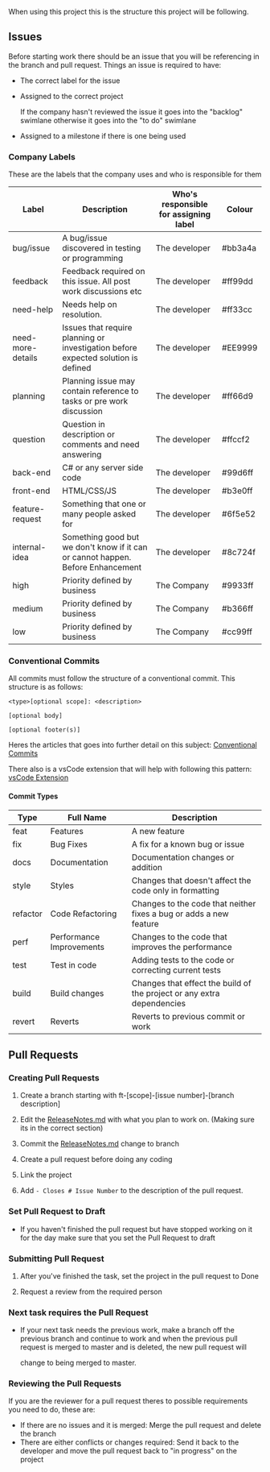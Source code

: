 When using this project this is the structure this project will be following.

## Issues

Before starting work there should be an issue that you will be referencing in the branch and pull request. Things an issue is required to have:

- The correct label for the issue
- Assigned to the correct project

  If the company hasn't reviewed the issue it goes into the "backlog" swimlane otherwise it goes into the "to do" swimlane

- Assigned to a milestone if there is one being used

### Company Labels

These are the labels that the company uses and who is responsible for them

| Label             | Description                                                                       | Who's responsible for assigning label | Colour  |
| ----------------- | --------------------------------------------------------------------------------- | ------------------------------------- | ------- |
| bug/issue         | A bug/issue discovered in testing or programming                                  | The developer                         | #bb3a4a |
| feedback          | Feedback required on this issue. All post work discussions etc                    | The developer                         | #ff99dd |
| need-help         | Needs help on resolution.                                                         | The developer                         | #ff33cc |
| need-more-details | Issues that require planning or investigation before expected solution is defined | The developer                         | #EE9999 |
| planning          | Planning issue may contain reference to tasks or pre work discussion              | The developer                         | #ff66d9 |
| question          | Question in description or comments and need answering                            | The developer                         | #ffccf2 |
| back-end          | C# or any server side code                                                        | The developer                         | #99d6ff |
| front-end         | HTML/CSS/JS                                                                       | The developer                         | #b3e0ff |
| feature-request   | Something that one or many people asked for                                       | The developer                         | #6f5e52 |
| internal-idea     | Something good but we don't know if it can or cannot happen. Before Enhancement   | The developer                         | #8c724f |
| high              | Priority defined by business                                                      | The Company                           | #9933ff |
| medium            | Priority defined by business                                                      | The Company                           | #b366ff |
| low               | Priority defined by business                                                      | The Company                           | #cc99ff |

### Conventional Commits

All commits must follow the structure of a conventional commit. This structure is as follows:

```
<type>[optional scope]: <description>

[optional body]

[optional footer(s)]
```

Heres the articles that goes into further detail on this subject: [Conventional Commits](https://www.conventionalcommits.org/en/v1.0.0/)

There also is a vsCode extension that will help with following this pattern: [vsCode Extension](https://marketplace.visualstudio.com/items?itemName=vivaxy.vscode-conventional-commits)

#### Commit Types

| Type     | Full Name                | Description                                                            |
| -------- | ------------------------ | ---------------------------------------------------------------------- |
| feat     | Features                 | A new feature                                                          |
| fix      | Bug Fixes                | A fix for a known bug or issue                                         |
| docs     | Documentation            | Documentation changes or addition                                      |
| style    | Styles                   | Changes that doesn't affect the code only in formatting                |
| refactor | Code Refactoring         | Changes to the code that neither fixes a bug or adds a new feature     |
| perf     | Performance Improvements | Changes to the code that improves the performance                      |
| test     | Test in code             | Adding tests to the code or correcting current tests                   |
| build    | Build changes            | Changes that effect the build of the project or any extra dependencies |
| revert   | Reverts                  | Reverts to previous commit or work                                     |

## Pull Requests

### Creating Pull Requests

1. Create a branch starting with ft-[scope]-[issue number]-[branch description]

2. Edit the [ReleaseNotes.md](ReleaseNotes.md) with what you plan to work on. (Making sure its in the correct section)

3. Commit the [ReleaseNotes.md](ReleaseNotes.md) change to branch

4. Create a pull request before doing any coding

5. Link the project

6. Add `- Closes # Issue Number` to the description of the pull request.

### Set Pull Request to Draft

- If you haven't finished the pull request but have stopped working on it for the day make sure that you set the Pull Request to draft

### Submitting Pull Request

1. After you've finished the task, set the project in the pull request to Done

2. Request a review from the required person

### Next task requires the Pull Request

- If your next task needs the previous work, make a branch off the previous branch and continue to work and when the previous pull request is merged to master and is deleted, the new pull request will

  change to being merged to master.

### Reviewing the Pull Requests

If you are the reviewer for a pull request theres to possible requirements you need to do, these are:

- If there are no issues and it is merged: Merge the pull request and delete the branch
- There are either conflicts or changes required: Send it back to the developer and move the pull request back to "in progress" on the project

